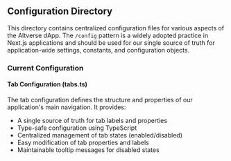 ## Configuration Directory
This directory contains centralized configuration files for various aspects of the Altverse dApp. The `/config` pattern is a widely adopted practice in Next.js applications and should be used for our single source of truth for application-wide settings, constants, and configuration objects.

### Current Configuration
#### Tab Configuration (tabs.ts)
The tab configuration defines the structure and properties of our application's main navigation. It provides:

- A single source of truth for tab labels and properties
- Type-safe configuration using TypeScript
- Centralized management of tab states (enabled/disabled)
- Easy modification of tab properties and labels
- Maintainable tooltip messages for disabled states
